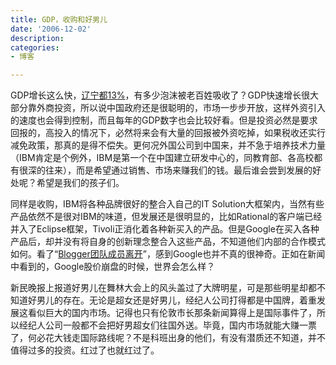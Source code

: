 ```yaml
---
title: GDP，收购和好男儿
date: '2006-12-02'
description:
categories:
- 博客

---
```

GDP增长这么快，[辽宁都13%](http://www.ln.xinhuanet.com/xwzx/2006-12/02/content_8676603.htm)，有多少泡沫被老百姓吸收了？GDP快速增长很大部分靠外商投资，所以说中国政府还是很聪明的，市场一步步开放，这样外资引入的速度也会得到控制，而且每年的GDP数字也会比较好看。但是投资必然是要求回报的，高投入的情况下，必然将来会有大量的回报被外资吃掉，如果税收还实行减免政策，那真的是得不偿失。更何况外国公司到中国来，并不急于培养技术力量（IBM肯定是个例外，IBM是第一个在中国建立研发中心的，同教育部、各高校都有很深的往来），而是希望通过销售、市场来赚我们的钱。最后谁会尝到发展的好处呢？希望是我们的孩子们。

同样是收购，IBM将各种品牌很好的整合入自己的IT Solution大框架内，当然有些产品依然不是很对IBM的味道，但发展还是很明显的，比如Rational的客户端已经并入了Eclipse框架，Tivoli正消化着各种新买入的产品。但是Google在买入各种产品后，却并没有将自身的创新理念整合入这些产品，不知道他们内部的合作模式如何。看了“[Blogger团队成员离开](http://www.gseeker.com/50226711/bloggeresteve_jensonce_51179.php)”，感到Google也并不真的很神奇。正如在新闻中看到的，Google股价崩盘的时候，世界会怎么样？

新民晚报上报道好男儿在舞林大会上的风头盖过了大牌明星，可是那些明星却都不知道好男儿的存在。无论是超女还是好男儿，经纪人公司打得都是中国牌，着重发展这看似巨大的国内市场。记得也只有伦敦市长那条新闻算得上是国际事件了，所以经纪人公司一般都不会把好男超女们往国外送。毕竟，国内市场就能大赚一票了，何必花大钱走国际路线呢？不是科班出身的他们，有没有潜质还不知道，并不值得过多的投资。红过了也就红过了。